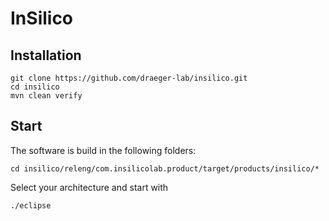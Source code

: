 # InSilico


## Installation
```
git clone https://github.com/draeger-lab/insilico.git
cd insilico
mvn clean verify
```

## Start
The software is build in the following folders:
```
cd insilico/releng/com.insilicolab.product/target/products/insilico/*
```
Select your architecture and start with
```
./eclipse
```
